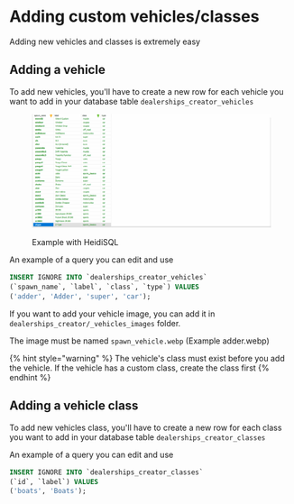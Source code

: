 # Adding custom vehicles/classes

Adding new vehicles and classes is extremely easy

## Adding a vehicle

To add new vehicles, you'll have to create a new row for each vehicle you want to add in your database table `dealerships_creator_vehicles`

<figure><img src="../.gitbook/assets/DealershipCustomVehicle.gif" alt=""><figcaption><p>Example with HeidiSQL</p></figcaption></figure>

An example of a query you can edit and use

```sql
INSERT IGNORE INTO `dealerships_creator_vehicles` 
(`spawn_name`, `label`, `class`, `type`) VALUES
('adder', 'Adder', 'super', 'car');
```

If you want to add your vehicle image, you can add it in `dealerships_creator/_vehicles_images` folder.

The image must be named `spawn_vehicle.webp` (Example adder.webp)

{% hint style="warning" %}
The vehicle's class must exist before you add the vehicle. If the vehicle has a custom class, create the class first
{% endhint %}

## Adding a vehicle class

To add new vehicles class, you'll have to create a new row for each class you want to add in your database table `dealerships_creator_classes`

An example of a query you can edit and use

```sql
INSERT IGNORE INTO `dealerships_creator_classes` 
(`id`, `label`) VALUES
('boats', 'Boats');

```
